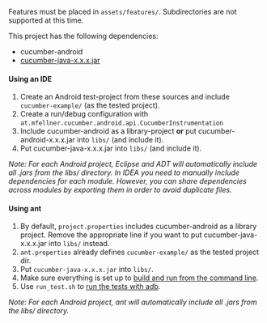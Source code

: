 Features must be placed in `assets/features/`. Subdirectories are not supported at this time.

This project has the following dependencies:

* cucumber-android
* [cucumber-java-x.x.x.jar](http://cukes.info/install-cucumber-jvm.html)

#### Using an IDE

1. Create an Android test-project from these sources and include `cucumber-example/` (as the tested project).
2. Create a run/debug configuration with `at.mfellner.cucumber.android.api.CucumberInstrumentation`
3. Include cucumber-android as a library-project **or** put cucumber-android-x.x.x.jar into `libs/` (and include it).
4. Put cucumber-java-x.x.x.jar into `libs/` (and include it).

*Note: For each Android project, Eclipse and ADT will automatically include all .jars from the libs/ directory. In IDEA you need to manually include dependencies for each module. However, you can share dependencies across modules by exporting them in order to avoid duplicate files.*

#### Using ant

1. By default, `project.properties` includes cucumber-android as a library project. Remove the appropriate line if you want to put cucumber-java-x.x.x.jar into `libs/` instead.
2. `ant.properties` already defines `cucumber-example/` as the tested project dir.
2. Put `cucumber-java-x.x.x.jar` into `libs/`.
3. Make sure everything is set up to [build and run from the command line](http://developer.android.com/tools/building/building-cmdline.html).
4. Use `run_test.sh` to [run the tests with adb](http://developer.android.com/tools/testing/testing_otheride.html#RunTestsCommand).

*Note: For each Android project, ant will automatically include all .jars from the libs/ directory.*
